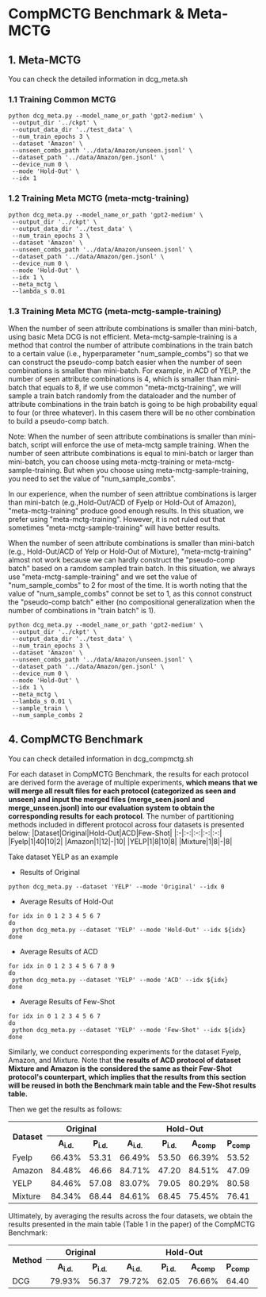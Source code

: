 # CompMCTG Benchmark \& Meta-MCTG
## 1. Meta-MCTG
You can check the detailed information in dcg_meta.sh
### 1.1 Training Common MCTG
```shell
python dcg_meta.py --model_name_or_path 'gpt2-medium' \
 --output_dir '../ckpt' \
 --output_data_dir '../test_data' \
 --num_train_epochs 3 \
 --dataset 'Amazon' \
 --unseen_combs_path '../data/Amazon/unseen.jsonl' \
 --dataset_path '../data/Amazon/gen.jsonl' \
 --device_num 0 \
 --mode 'Hold-Out' \
 --idx 1
```

### 1.2 Training Meta MCTG (meta-mctg-training)
```shell
python dcg_meta.py --model_name_or_path 'gpt2-medium' \
 --output_dir '../ckpt' \
 --output_data_dir '../test_data' \
 --num_train_epochs 3 \
 --dataset 'Amazon' \
 --unseen_combs_path '../data/Amazon/unseen.jsonl' \
 --dataset_path '../data/Amazon/gen.jsonl' \
 --device_num 0 \
 --mode 'Hold-Out' \
 --idx 1 \
 --meta_mctg \
 --lambda_s 0.01
```

### 1.3 Training Meta MCTG (meta-mctg-sample-training)
When the number of seen attribute combinations is smaller than mini-batch, using basic Meta DCG is not efficient. Meta-mctg-sample-training is a method that control the number of attribute combinations in the train batch to a certain value (i.e., hyperparameter "num_sample_combs") so that we can construct the pseudo-comp batch easier when the number of seen combinations is smaller than mini-batch. For example, in ACD of YELP, the number of seen attribute combinations is 4, which is smaller than mini-batch that equals to 8, if we use common "meta-mctg-training", we will sample a train batch randomly from the dataloader and the number of attribute combinations in the train batch is going to be high probability equal to four (or three whatever). In this casem there will be no other combination to build a pseudo-comp batch.

Note: When the number of seen attribute combinations is smaller than mini-batch, script will enforce the use of meta-mctg sample training. When the number of seen attribute combinations is equal to mini-batch or larger than mini-batch, you can choose using meta-mctg-training or meta-mctg-sample-training. But when you choose using meta-mctg-sample-training, you need to set the value of "num_sample_combs".

In our experience, when the number of seen attribtue combinations is larger than mini-batch (e.g.,Hold-Out/ACD of Fyelp or Hold-Out of Amazon), "meta-mctg-training" produce good enough results. In this situation, we prefer using "meta-mctg-training". However, it is not ruled out that sometimes "meta-mctg-sample-training" will have better results. 

When the number of seen attribute combinations is smaller than mini-batch (e.g., Hold-Out/ACD of Yelp or Hold-Out of Mixture), "meta-mctg-training" almost not work because we can hardly construct the "pseudo-comp batch" based on a ramdom sampled train batch. In this situation, we always use "meta-mctg-sample-training" and we set the value of "num_sample_combs" to 2 for most of the time. It is worth noting that the value of "num_sample_combs" connot be set to 1, as this connot construct the "pseudo-comp batch" either (no compositional generalization when the number of combinations in "train batch" is 1).

```shell
python dcg_meta.py --model_name_or_path 'gpt2-medium' \
 --output_dir '../ckpt' \
 --output_data_dir '../test_data' \
 --num_train_epochs 3 \
 --dataset 'Amazon' \
 --unseen_combs_path '../data/Amazon/unseen.jsonl' \
 --dataset_path '../data/Amazon/gen.jsonl' \
 --device_num 0 \
 --mode 'Hold-Out' \
 --idx 1 \
 --meta_mctg \
 --lambda_s 0.01 \
 --sample_train \
 --num_sample_combs 2
```

## 4. CompMCTG Benchmark
You can check detailed information in dcg_compmctg.sh

For each dataset in CompMCTG Benchmark, the results for each protocol are derived form the average of multiple experiments, **which means that we will merge all result files for each protocol (categorized as seen and unseen) and input the merged files (merge_seen.jsonl and merge_unseen.jsonl) into our evaluation system to obtain the corresponding results for each protocol**. The number of partitioning methods included in different protocol across four datasets is presented below:
|Dataset|Original|Hold-Out|ACD|Few-Shot|
|:-|:-:|:-:|:-:|:-:|
|Fyelp|1|40|10|2|
|Amazon|1|12|-|10|
|YELP|1|8|10|8|
|Mixture|1|8|-|8|

Take dataset YELP as an example
- Results of Original
```shell
python dcg_meta.py --dataset 'YELP' --mode 'Original' --idx 0
```
- Average Results of Hold-Out
```shell
for idx in 0 1 2 3 4 5 6 7
do
 python dcg_meta.py --dataset 'YELP' --mode 'Hold-Out' --idx ${idx}
done
```
- Average Results of ACD
```shell
for idx in 0 1 2 3 4 5 6 7 8 9
do
 python dcg_meta.py --dataset 'YELP' --mode 'ACD' --idx ${idx}
done
```
- Average Results of Few-Shot
```shell
for idx in 0 1 2 3 4 5 6 7
do
 python dcg_meta.py --dataset 'YELP' --mode 'Few-Shot' --idx ${idx}
done
```

Similarly, we conduct corresponding experiments for the dataset Fyelp, Amazon, and Mixture. Note that **the results of ACD protocol of dataset Mixture and Amazon is the considered the same as their Few-Shot protocol's counterpart, which implies that the results from this section will be reused in both the Benchmark main table and the Few-Shot results table.**

Then we get the results as follows:
<table>
    <tr>
        <th rowspan="2">Dataset</th>
        <th colspan="2">Original</th>
        <th colspan="4">Hold-Out</th>
        <th colspan="4">ACD</th>
    </tr>
    <tr>
        <th>A<sub>i.d.</sub></th>
        <th>P<sub>i.d.</sub></th>
        <th>A<sub>i.d.</sub></th>
        <th>P<sub>i.d.</sub></th>
        <th>A<sub>comp</sub></th>
        <th>P<sub>comp</sub></th>
        <th>A<sub>i.d.</sub></th>
        <th>P<sub>i.d.</sub></th>
        <th>A<sub>comp</sub></th>
        <th>A<sub>comp</sub></th>
    </tr>
    <tr>
        <td>Fyelp</td>
        <td>66.43%</td>
        <td>53.31</td>
        <td>66.49%</td>
        <td>53.50</td>
        <td>66.39%</td>
        <td>53.52</td>
        <td>66.01%</td>
        <td>53.29</td>
        <td>64.71%</td>
        <td>53.67</td>
    </tr>
    <tr>
        <td>Amazon</td>
        <td>84.48%</td>
        <td>46.66</td>
        <td>84.71%</td>
        <td>47.20</td>
        <td>84.51%</td>
        <td>47.09</td>
        <td>84.15%</td>
        <td>48.05</td>
        <td>68.28%</td>
        <td>48.36</td>
    </tr>
    <tr>
        <td>YELP</td>
        <td>84.46%</td>
        <td>57.08</td>
        <td>83.07%</td>
        <td>79.05</td>
        <td>80.29%</td>
        <td>80.58</td>
        <td>81.01%</td>
        <td>79.86</td>
        <td>76.08%</td>
        <td>84.30</td>
    </tr>
    <tr>
        <td>Mixture</td>
        <td>84.34%</td>
        <td>68.44</td>
        <td>84.61%</td>
        <td>68.45</td>
        <td>75.45%</td>
        <td>76.41</td>
        <td>83.43%</td>
        <td>57.87</td>
        <td>62.09%</td>
        <td>60.33</td>
    </tr>
</table>

Ultimately, by averaging the results across the four datasets, we obtain the results presented in the main table (Table 1 in the paper) of the CompMCTG Benchmark:
<table>
 <tr>
        <th rowspan="2">Method</th>
        <th colspan="2">Original</th>
        <th colspan="4">Hold-Out</th>
        <th colspan="4">ACD</th>
        <th colspan="3">Average</th>
 </tr>
 <tr>
        <th>A<sub>i.d.</sub></th>
        <th>P<sub>i.d.</sub></th>
        <th>A<sub>i.d.</sub></th>
        <th>P<sub>i.d.</sub></th>
        <th>A<sub>comp</sub></th>
        <th>P<sub>comp</sub></th>
        <th>A<sub>i.d.</sub></th>
        <th>P<sub>i.d.</sub></th>
        <th>A<sub>comp</sub></th>
        <th>A<sub>comp</sub></th>
        <th>A<sub>avg</sub></th>
        <th>P<sub>avg</sub></th>
        <th>G<sub>avg</sub></th>
 </tr>
 <tr>
        <td>DCG</td>
        <td>79.93%</td>
        <td>56.37</td>
        <td>79.72%</td>
        <td>62.05</td>
        <td>76.66%</td>
        <td>64.40</td>
        <td>78.43%</td>
        <td>57.97</td>
        <td>67.70%</td>
        <td>61.11</td>
        <td>76.49%</td>
        <td>60.38</td>
        <td>8.76%</td>
 </tr>
</table>





